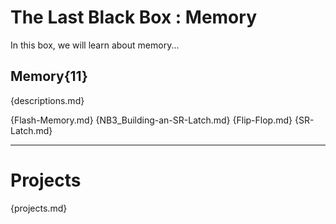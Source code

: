 # The Last Black Box : Memory
In this box, we will learn about memory...

## Memory{11}
{descriptions.md}

{Flash-Memory.md}
{NB3_Building-an-SR-Latch.md}
{Flip-Flop.md}
{SR-Latch.md}

---

# Projects
{projects.md}
